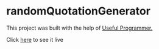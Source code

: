 # randomQuotationGenerator

This project was built with the help of [Useful Programmer.](https://www.youtube.com/c/UsefulProgrammer)

Click [here](https://steelejackson.github.io/randomQuotationGenerator/) to see it live
